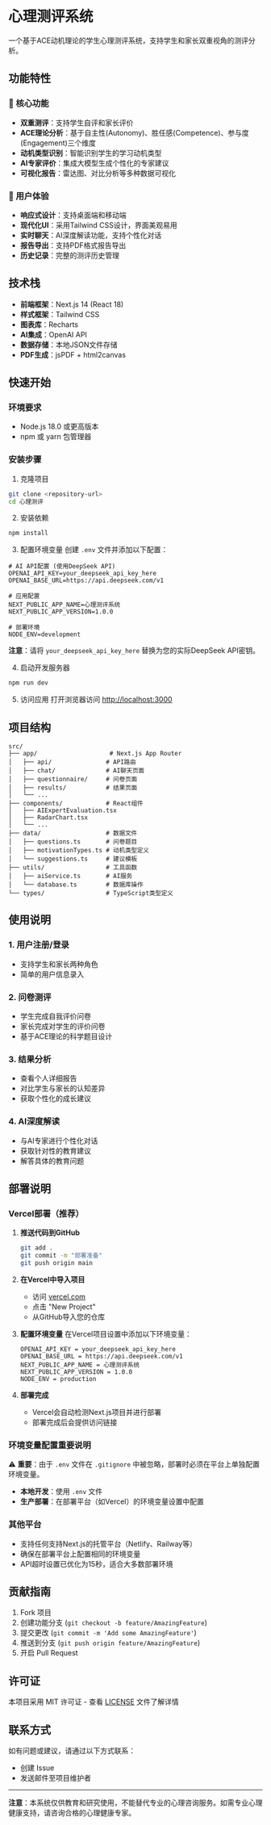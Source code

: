 # 心理测评系统

一个基于ACE动机理论的学生心理测评系统，支持学生和家长双重视角的测评分析。

## 功能特性

### 🎯 核心功能
- **双重测评**：支持学生自评和家长评价
- **ACE理论分析**：基于自主性(Autonomy)、胜任感(Competence)、参与度(Engagement)三个维度
- **动机类型识别**：智能识别学生的学习动机类型
- **AI专家评价**：集成大模型生成个性化的专家建议
- **可视化报告**：雷达图、对比分析等多种数据可视化

### 🎨 用户体验
- **响应式设计**：支持桌面端和移动端
- **现代化UI**：采用Tailwind CSS设计，界面美观易用
- **实时聊天**：AI深度解读功能，支持个性化对话
- **报告导出**：支持PDF格式报告导出
- **历史记录**：完整的测评历史管理

## 技术栈

- **前端框架**：Next.js 14 (React 18)
- **样式框架**：Tailwind CSS
- **图表库**：Recharts
- **AI集成**：OpenAI API
- **数据存储**：本地JSON文件存储
- **PDF生成**：jsPDF + html2canvas

## 快速开始

### 环境要求
- Node.js 18.0 或更高版本
- npm 或 yarn 包管理器

### 安装步骤

1. 克隆项目
```bash
git clone <repository-url>
cd 心理测评
```

2. 安装依赖
```bash
npm install
```

3. 配置环境变量
创建 `.env` 文件并添加以下配置：
```env
# AI API配置 (使用DeepSeek API)
OPENAI_API_KEY=your_deepseek_api_key_here
OPENAI_BASE_URL=https://api.deepseek.com/v1

# 应用配置
NEXT_PUBLIC_APP_NAME=心理测评系统
NEXT_PUBLIC_APP_VERSION=1.0.0

# 部署环境
NODE_ENV=development
```

**注意**：请将 `your_deepseek_api_key_here` 替换为您的实际DeepSeek API密钥。

4. 启动开发服务器
```bash
npm run dev
```

5. 访问应用
打开浏览器访问 [http://localhost:3000](http://localhost:3000)

## 项目结构

```
src/
├── app/                    # Next.js App Router
│   ├── api/               # API路由
│   ├── chat/              # AI聊天页面
│   ├── questionnaire/     # 问卷页面
│   ├── results/           # 结果页面
│   └── ...
├── components/            # React组件
│   ├── AIExpertEvaluation.tsx
│   ├── RadarChart.tsx
│   └── ...
├── data/                  # 数据文件
│   ├── questions.ts       # 问卷题目
│   ├── motivationTypes.ts # 动机类型定义
│   └── suggestions.ts     # 建议模板
├── utils/                 # 工具函数
│   ├── aiService.ts       # AI服务
│   └── database.ts        # 数据库操作
└── types/                 # TypeScript类型定义
```

## 使用说明

### 1. 用户注册/登录
- 支持学生和家长两种角色
- 简单的用户信息录入

### 2. 问卷测评
- 学生完成自我评价问卷
- 家长完成对学生的评价问卷
- 基于ACE理论的科学题目设计

### 3. 结果分析
- 查看个人详细报告
- 对比学生与家长的认知差异
- 获取个性化的成长建议

### 4. AI深度解读
- 与AI专家进行个性化对话
- 获取针对性的教育建议
- 解答具体的教育问题

## 部署说明

### Vercel部署（推荐）

1. **推送代码到GitHub**
   ```bash
   git add .
   git commit -m "部署准备"
   git push origin main
   ```

2. **在Vercel中导入项目**
   - 访问 [vercel.com](https://vercel.com)
   - 点击 "New Project"
   - 从GitHub导入您的仓库

3. **配置环境变量**
   在Vercel项目设置中添加以下环境变量：
   ```
   OPENAI_API_KEY = your_deepseek_api_key_here
   OPENAI_BASE_URL = https://api.deepseek.com/v1
   NEXT_PUBLIC_APP_NAME = 心理测评系统
   NEXT_PUBLIC_APP_VERSION = 1.0.0
   NODE_ENV = production
   ```

4. **部署完成**
   - Vercel会自动检测Next.js项目并进行部署
   - 部署完成后会提供访问链接

### 环境变量配置重要说明

⚠️ **重要**：由于 `.env` 文件在 `.gitignore` 中被忽略，部署时必须在平台上单独配置环境变量。

- **本地开发**：使用 `.env` 文件
- **生产部署**：在部署平台（如Vercel）的环境变量设置中配置

### 其他平台
- 支持任何支持Next.js的托管平台（Netlify、Railway等）
- 确保在部署平台上配置相同的环境变量
- API超时设置已优化为15秒，适合大多数部署环境

## 贡献指南

1. Fork 项目
2. 创建功能分支 (`git checkout -b feature/AmazingFeature`)
3. 提交更改 (`git commit -m 'Add some AmazingFeature'`)
4. 推送到分支 (`git push origin feature/AmazingFeature`)
5. 开启 Pull Request

## 许可证

本项目采用 MIT 许可证 - 查看 [LICENSE](LICENSE) 文件了解详情

## 联系方式

如有问题或建议，请通过以下方式联系：
- 创建 Issue
- 发送邮件至项目维护者

---

**注意**：本系统仅供教育和研究使用，不能替代专业的心理咨询服务。如需专业心理健康支持，请咨询合格的心理健康专家。